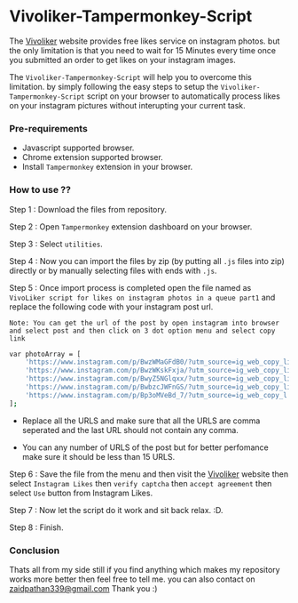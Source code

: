 # Vivoliker-Tampermonkey-Script

The [Vivoliker](https://vivoliker.com) website provides free likes service on instagram photos. but the only limitation is that you need to wait for 15 Minutes every time once you submitted an order to get likes on your instagram images.

The `Vivoliker-Tampermonkey-Script` will help you to overcome this limitation. by simply following the easy steps to setup the `Vivoliker-Tampermonkey-Script` script on your browser to automatically process likes on your instagram pictures without interupting your current task.

### Pre-requirements

* Javascript supported browser.
* Chrome extension supported browser.
* Install `Tampermonkey` extension in your browser.

### How to use ??

Step 1 : Download the files from repository.

Step 2 : Open `Tampermonkey` extension dashboard on your browser.

Step 3 : Select `utilities`.

Step 4 : Now you can import the files by zip (by putting all `.js` files into zip) directly or by manually selecting files with ends with `.js`.

Step 5 : Once import process is completed open the file named as `VivoLiker script for likes on instagram photos in a queue part1` and replace the following code with your instagram post url.

`Note: You can get the url of the post by open instagram into browser and select post and then click on 3 dot option menu and select copy link`

```sh
var photoArray = [
    'https://www.instagram.com/p/BwzWMaGFdB0/?utm_source=ig_web_copy_link', 
    'https://www.instagram.com/p/BwzWKskFxja/?utm_source=ig_web_copy_link',
    'https://www.instagram.com/p/BwyZ5NGlqxx/?utm_source=ig_web_copy_link',
    'https://www.instagram.com/p/BwbzcJWFnGS/?utm_source=ig_web_copy_link',
    'https://www.instagram.com/p/Bp3oMVeBd_7/?utm_source=ig_web_copy_l nk'
];
```

* Replace all the URLS and make sure that all the URLS are comma seperated and the last URL should not contain any comma.

* You can any number of URLS of the post but for better perfomance make sure it should be less than 15 URLS.

Step 6 : Save the file from the menu and then visit the [Vivoliker](https://vivoliker.com) website then select `Instagram Likes` then `verify captcha` then `accept agreement` then select `Use` button from Instagram Likes.

Step 7 : Now let the script do it work and sit back relax. :D.

Step 8 : Finish.

### Conclusion

Thats all from my side still if you find anything which makes my repository works more better then feel free to tell me. you can also contact on zaidpathan339@gmail.com Thank you :)
